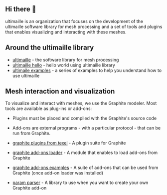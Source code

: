 ## Hi there 👋

<!--

**Here are some ideas to get you started:**

🙋‍♀️ A short introduction - what is your organization all about?
🌈 Contribution guidelines - how can the community get involved?
👩‍💻 Useful resources - where can the community find your docs? Is there anything else the community should know?
🍿 Fun facts - what does your team eat for breakfast?
🧙 Remember, you can do mighty things with the power of [Markdown](https://docs.github.com/github/writing-on-github/getting-started-with-writing-and-formatting-on-github/basic-writing-and-formatting-syntax)
-->

ultimaille is an organization that focuses on the development of the ultimaille software library for mesh processing and a set of tools and plugins that enables visualizing and interacting with these meshes.

## Around the ultimaille library

 - [ultimaille](https://github.com/ultimaille/ultimaille) - the software library for mesh processing
 - [ultimaille hello](https://github.com/ultimaille/ultimaille-hello) - hello world using ultimaille library
 - [ultimaile examples](https://github.com/ultimaille/ultimaille-examples) - a series of examples to help you understand how to use ultimaille

## Mesh interaction and visualization

To visualize and interact with meshes, we use the Graphite modeler. Most tools are available as plug-ins or add-ons:

 - Plugins must be placed and compiled with the Graphite's source code 
 - Add-ons are external programs - with a particular protocol - that can be run from Graphite.

 - [graphite plugins from texel](https://github.com/ultimaille/graphite-texel-plugins) - A plugin suite for Graphite
 - [graphite add-ons loader](https://github.com/ultimaille/graphite-addon-loader) - A module that enables to load add-ons from Graphite
 - [graphite add-ons examples](graphite-addon-examples) - A suite of add-ons that can be used from Graphite (once add-on loader was installed)
 - [param parser](param-parser) - A library to use when you want to create your own Graphite add-on
